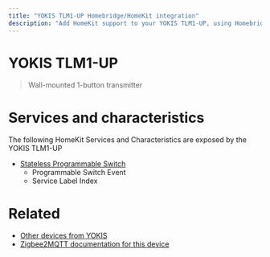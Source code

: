 ```yaml
---
title: "YOKIS TLM1-UP Homebridge/HomeKit integration"
description: "Add HomeKit support to your YOKIS TLM1-UP, using Homebridge, Zigbee2MQTT and homebridge-z2m."
---
```

<!---
This file has been GENERATED using src/docgen/docgen.ts
DO NOT EDIT THIS FILE MANUALLY!
-->
# YOKIS TLM1-UP
> Wall-mounted 1-button transmitter


# Services and characteristics
The following HomeKit Services and Characteristics are exposed by
the YOKIS TLM1-UP

* [Stateless Programmable Switch](../../action.md)
  * Programmable Switch Event
  * Service Label Index


# Related
* [Other devices from YOKIS](../index.md#yokis)
* [Zigbee2MQTT documentation for this device](https://www.zigbee2mqtt.io/devices/TLM1-UP.html)